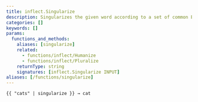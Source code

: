 ```yaml
---
title: inflect.Singularize
description: Singularizes the given word according to a set of common English singularization rules.
categories: []
keywords: []
params:
  functions_and_methods:
    aliases: [singularize]
    related:
      - functions/inflect/Humanize
      - functions/inflect/Pluralize
    returnType: string
    signatures: [inflect.Singularize INPUT]
aliases: [/functions/singularize]
---
```


```go-html-template
{{ "cats" | singularize }} → cat
```
